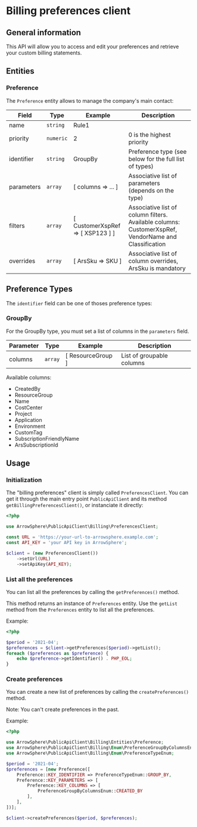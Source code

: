 # Billing preferences client

## General information

This API will allow you to access and edit your preferences and retrieve your custom billing statements.

## Entities

### Preference
The ```Preference``` entity allows to manage the company's main contact:

| Field          | Type          | Example                          | Description                                                                                          |
|----------------|---------------|----------------------------------|------------------------------------------------------------------------------------------------------|
| name           | ```string```  | Rule1                            |                                                                                                      |
| priority       | ```numeric``` | 2                                | 0 is the highest priority                                                                            |
| identifier     | ```string```  | GroupBy                          | Preference type (see below for the full list of types)                                               |
| parameters     | ```array```   | [ columns => ... ]               | Associative list of parameters (depends on the type)                                                 |
| filters        | ```array```   | [ CustomerXspRef => [ XSP123 ] ] | Associative list of column filters. Available columns: CustomerXspRef, VendorName and Classification |
| overrides      | ```array```   | [ ArsSku => SKU ]                | Associative list of column overrides, ArsSku is mandatory                                            |

## Preference Types
The ```identifier``` field can be one of thoses preference types:

### GroupBy
For the GroupBy type, you must set a list of columns in the ```parameters``` field.

| Parameter | Type        | Example            | Description               |
|-----------|-------------|--------------------|---------------------------|
| columns   | ```array``` | [ ResourceGroup ] | List of groupable columns |

Available columns:

 - CreatedBy
 - ResourceGroup
 - Name
 - CostCenter
 - Project
 - Application
 - Environment
 - CustomTag
 - SubscriptionFriendlyName
 - ArsSubscriptionId

## Usage

### Initialization
The "billing preferences" client is simply called ```PreferencesClient```.
You can get it through the main entry point ```PublicApiClient``` and its method ```getBillingPreferencesClient()```, or instanciate it directly:
```php
<?php

use ArrowSphere\PublicApiClient\Billing\PreferencesClient;

const URL = 'https://your-url-to-arrowsphere.example.com';
const API_KEY = 'your API key in ArrowSphere';

$client = (new PreferencesClient())
    ->setUrl(URL)
    ->setApiKey(API_KEY);

```

### List all the preferences
You can list all the preferences by calling the ```getPreferences()``` method.

This method returns an instance of ```Preferences``` entity.
Use the ```getList``` method from the ```Preferences``` entity to list all the preferences.

Example:
```php
<?php

$period = '2021-04';
$preferences = $client->getPreferences($period)->getList();
foreach ($preferences as $preference) {
    echo $preference->getIdentifier() . PHP_EOL;
}
```

### Create preferences
You can create a new list of preferences by calling the ```createPreferences()``` method.


Note: You can't create preferences in the past.

Example:

```php
<?php

use ArrowSphere\PublicApiClient\Billing\Entities\Preference;
use ArrowSphere\PublicApiClient\Billing\Enum\PreferenceGroupByColumnsEnum;
use ArrowSphere\PublicApiClient\Billing\Enum\PreferenceTypeEnum;

$period = '2021-04';
$preferences = [new Preference([
    Preference::KEY_IDENTIFIER => PreferenceTypeEnum::GROUP_BY,
    Preference::KEY_PARAMETERS => [
        Preference::KEY_COLUMNS => [
            PreferenceGroupByColumnsEnum::CREATED_BY
        ],
    ],
])];

$client->createPreferences($period, $preferences);
```
